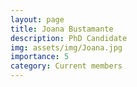```yaml
---
layout: page
title: Joana Bustamante
description: PhD Candidate
img: assets/img/Joana.jpg
importance: 5
category: Current members
---
```

